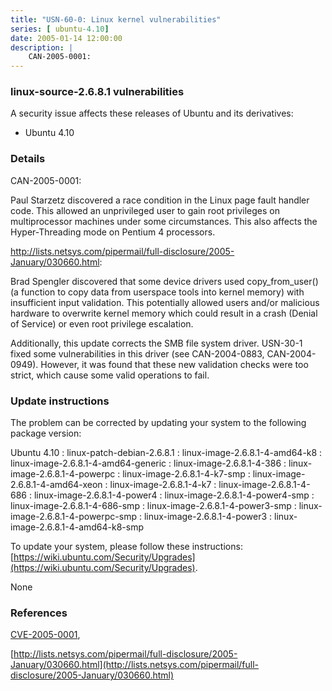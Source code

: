 ```yaml
---
title: "USN-60-0: Linux kernel vulnerabilities"
series: [ ubuntu-4.10]
date: 2005-01-14 12:00:00
description: |
    CAN-2005-0001:
--- 
```

 
### linux-source-2.6.8.1 vulnerabilities

A security issue affects these releases of Ubuntu and its derivatives:

* Ubuntu 4.10

### Details

CAN-2005-0001:

 Paul Starzetz discovered a race condition in the Linux page fault handler code. This allowed an unprivileged user to gain root privileges on multiprocessor machines under some circumstances. This also affects the Hyper-Threading mode on Pentium 4 processors.

http://lists.netsys.com/pipermail/full-disclosure/2005-January/030660.html:

 Brad Spengler discovered that some device drivers used copy_from_user() (a function to copy data from userspace tools into kernel memory) with insufficient input validation. This potentially allowed users and/or malicious hardware to overwrite kernel memory which could result in a crash (Denial of Service) or even root privilege escalation.

Additionally, this update corrects the SMB file system driver. USN-30-1 fixed some vulnerabilities in this driver (see CAN-2004-0883, CAN-2004-0949). However, it was found that these new validation checks were too strict, which cause some valid operations to fail.

### Update instructions

The problem can be corrected by updating your system to the following package version:

Ubuntu 4.10
 : linux-patch-debian-2.6.8.1 
 : linux-image-2.6.8.1-4-amd64-k8 
 : linux-image-2.6.8.1-4-amd64-generic 
 : linux-image-2.6.8.1-4-386 
 : linux-image-2.6.8.1-4-powerpc 
 : linux-image-2.6.8.1-4-k7-smp 
 : linux-image-2.6.8.1-4-amd64-xeon 
 : linux-image-2.6.8.1-4-k7 
 : linux-image-2.6.8.1-4-686 
 : linux-image-2.6.8.1-4-power4 
 : linux-image-2.6.8.1-4-power4-smp 
 : linux-image-2.6.8.1-4-686-smp 
 : linux-image-2.6.8.1-4-power3-smp 
 : linux-image-2.6.8.1-4-powerpc-smp 
 : linux-image-2.6.8.1-4-power3 
 : linux-image-2.6.8.1-4-amd64-k8-smp 

To update your system, please follow these instructions: [https://wiki.ubuntu.com/Security/Upgrades](https://wiki.ubuntu.com/Security/Upgrades).

None

### References

 [CVE-2005-0001](http://people.ubuntu.com/~ubuntu-security/cve/CVE-2005-0001), 

 [http://lists.netsys.com/pipermail/full-disclosure/2005-January/030660.html](http://lists.netsys.com/pipermail/full-disclosure/2005-January/030660.html)
 
